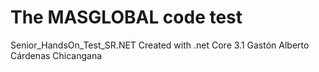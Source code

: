 # The MASGLOBAL code test
Senior_HandsOn_Test_SR.NET
Created with .net Core 3.1
Gastón Alberto Cárdenas Chicangana
